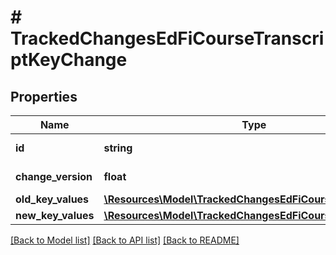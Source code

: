 # # TrackedChangesEdFiCourseTranscriptKeyChange

## Properties

Name | Type | Description | Notes
------------ | ------------- | ------------- | -------------
**id** | **string** | Resource identifier | [optional]
**change_version** | **float** | Change version | [optional]
**old_key_values** | [**\Resources\Model\TrackedChangesEdFiCourseTranscriptKey**](TrackedChangesEdFiCourseTranscriptKey.md) |  | [optional]
**new_key_values** | [**\Resources\Model\TrackedChangesEdFiCourseTranscriptKey**](TrackedChangesEdFiCourseTranscriptKey.md) |  | [optional]

[[Back to Model list]](../../README.md#models) [[Back to API list]](../../README.md#endpoints) [[Back to README]](../../README.md)
